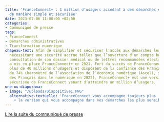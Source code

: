 ```yaml
---
title: 'FranceConnect+ : 1 million d’usagers accédant à des démarches en ligne sensibles
  de manière simple et sécurisée'
date: 2023-07-06 11:08:00 +02:00
categories:
- Communiqué de presse
tags:
- FranceConnect
- Démarches administratives
- Transformation numérique
chapeau-text: Afin de simplifier et sécuriser l’accès aux démarches les plus sensibles
  nécessitant une sécurité accrue telles que l’ouverture d’un compte bancaire, la
  consultation de son dossier médical ou de lettres recommandées électroniques, l’État
  a mis en place FranceConnect+ en 2021. Fort du succès de FranceConnect utilisé par
  plus de 40 millions d’usagers et disposant de la confiance des Français à hauteur
  de 74% (baromètre de l’association de l’économie numérique (Ascel), sur la confiance
  des Français dans le numérique en 2022), FranceConnect+ est une version encore plus
  sécurisée de FranceConnect venant d’atteindre un million d’usagers.
une-ou-diaporama:
- image: "/uploads/Diapositive1.PNG"
  alternative-textuelle: 'FranceConnect vous accompagne toujours plus : FranceConnect
    + la version qui vous accompagne dans vos démarches les plus sensibles. '
---
```


<div class="lien-important"><p><a href="https://www.numerique.gouv.fr/espace-presse/franceconnect-plus-1-million-usagers/">Lire la suite du communiqué de presse</a></p></div>